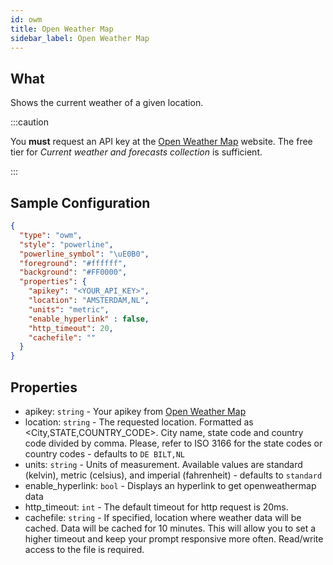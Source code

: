 ```yaml
---
id: owm
title: Open Weather Map
sidebar_label: Open Weather Map 
---
```


## What

Shows the current weather of a given location.

:::caution

You **must** request an API key at the [Open Weather Map](https://openweathermap.org/price) website.
The free tier for *Current weather and forecasts collection* is sufficient.

:::

## Sample Configuration

```json
{
  "type": "owm",
  "style": "powerline",
  "powerline_symbol": "\uE0B0",
  "foreground": "#ffffff",
  "background": "#FF0000",
  "properties": {
    "apikey": "<YOUR_API_KEY>",
    "location": "AMSTERDAM,NL",
    "units": "metric",
    "enable_hyperlink" : false,
    "http_timeout": 20,
    "cachefile": ""
  }
}
```

## Properties

- apikey: `string` - Your apikey from [Open Weather Map](https://openweathermap.org)
- location: `string` - The requested location.
                        Formatted as <City,STATE,COUNTRY_CODE>. City name, state code and country code divided by comma.
                        Please, refer to ISO 3166 for the state codes or country codes - defaults to `DE BILT,NL`
- units: `string` - Units of measurement.
                    Available values are standard (kelvin), metric (celsius), and imperial (fahrenheit) - defaults to `standard`
- enable_hyperlink: `bool` - Displays an hyperlink to get openweathermap data
- http_timeout: `int` - The default timeout for http request is 20ms.
- cachefile: `string` - If specified, location where weather data will be cached.
                        Data will be cached for 10 minutes.
                        This will allow you to set a higher timeout and keep your prompt responsive more often.
                        Read/write access to the file is required.
